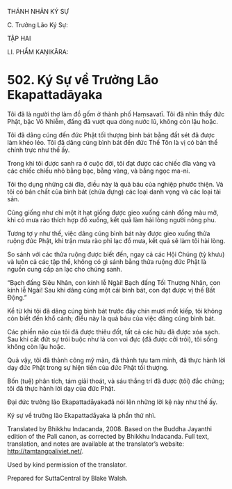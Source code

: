 THÁNH NHÂN KÝ SỰ

C. Trưởng Lão Ký Sự:

TẬP HAI

LI. PHẨM KAṆIKĀRA:

# 502\. Ký Sự về Trưởng Lão Ekapattadāyaka

Tôi đã là người thợ làm đồ gốm ở thành phố Haṃsavatī. Tôi đã nhìn thấy đức Phật, bậc Vô Nhiễm, đấng đã vượt qua dòng nước lũ, không còn lậu hoặc.

Tôi đã dâng cúng đến đức Phật tối thượng bình bát bằng đất sét đã được làm khéo léo. Tôi đã dâng cúng bình bát đến đức Thế Tôn là vị có bản thể chính trực như thế ấy.

Trong khi tôi được sanh ra ở cuộc đời, tôi đạt được các chiếc đĩa vàng và các chiếc chiếu nhỏ bằng bạc, bằng vàng, và bằng ngọc ma-ni.

Tôi thọ dụng những cái đĩa, điều này là quả báu của nghiệp phước thiện. Và tôi có bản chất của bình bát (chứa đựng) các loại danh vọng và các loại tài sản.

Cũng giống như chỉ một ít hạt giống được gieo xuống cánh đồng màu mỡ, khi có mưa rào thích hợp đổ xuống, kết quả làm hài lòng người nông phu.

Tương tợ y như thế, việc dâng cúng bình bát này được gieo xuống thửa ruộng đức Phật, khi trận mưa rào phỉ lạc đổ mưa, kết quả sẽ làm tôi hài lòng.

So sánh với các thửa ruộng được biết đến, ngay cả các Hội Chúng (tỳ khưu) và luôn cả các tập thể, không có gì sánh bằng thửa ruộng đức Phật là nguồn cung cấp an lạc cho chúng sanh.

“Bạch đấng Siêu Nhân, con kính lễ Ngài! Bạch đấng Tối Thượng Nhân, con kính lễ Ngài! Sau khi dâng cúng một cái bình bát, con đạt được vị thế Bất Động.”

Kể từ khi tôi đã dâng cúng bình bát trước đây chín mươi mốt kiếp, tôi không còn biết đến khổ cảnh; điều này là quả báu của việc dâng cúng bình bát.

Các phiền não của tôi đã được thiêu đốt, tất cả các hữu đã được xóa sạch. Sau khi cắt đứt sự trói buộc như là con voi đực (đã được cởi trói), tôi sống không còn lậu hoặc.

Quả vậy, tôi đã thành công mỹ mãn, đã thành tựu tam minh, đã thực hành lời dạy đức Phật trong sự hiện tiền của đức Phật tối thượng.

Bốn (tuệ) phân tích, tám giải thoát, và sáu thắng trí đã được (tôi) đắc chứng; tôi đã thực hành lời dạy của đức Phật.

Đại đức trưởng lão Ekapattadāyakađã nói lên những lời kệ này như thế ấy.

Ký sự về trưởng lão Ekapattadāyaka là phần thứ nhì.

Translated by Bhikkhu Indacanda, 2008. Based on the Buddha Jayanthi edition of the Pali canon, as corrected by Bhikkhu Indacanda. Full text, translation, and notes are available at the translator’s website: http://tamtangpaliviet.net/.

Used by kind permission of the translator.

Prepared for SuttaCentral by Blake Walsh.